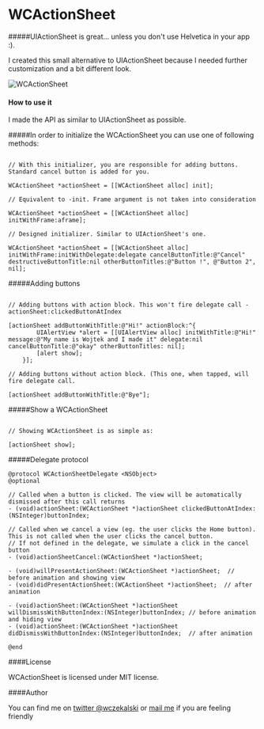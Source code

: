 WCActionSheet
=============

#####UIActionSheet is great... unless you don't use Helvetica in your app :).

I created this small alternative to UIActionSheet because I needed further customization and a bit different look.

![WCActionSheet](/Action_sheet_mov.gif)

#### How to use it

I made the API as similar to UIActionSheet as possible.

#####In order to initialize the WCActionSheet you can use one of following methods:

```objc

// With this initializer, you are responsible for adding buttons. Standard cancel button is added for you.

WCActionSheet *actionSheet = [[WCActionSheet alloc] init];

// Equivalent to -init. Frame argument is not taken into consideration

WCActionSheet *actionSheet = [[WCActionSheet alloc] initWithFrame:aframe];

// Designed initializer. Similar to UIActionSheet's one.

WCActionSheet *actionSheet = [[WCActionSheet alloc] initWithFrame:initWithDelegate:delegate cancelButtonTitle:@"Cancel" destructiveButtonTitle:nil otherButtonTitles:@"Button !", @"Button 2", nil];

```

#####Adding buttons

```objc

// Adding buttons with action block. This won't fire delegate call -actionSheet:clickedButtonAtIndex

[actionSheet addButtonWithTitle:@"Hi!" actionBlock:^{
        UIAlertView *alert = [[UIAlertView alloc] initWithTitle:@"Hi!" message:@"My name is Wojtek and I made it" delegate:nil cancelButtonTitle:@"okay" otherButtonTitles: nil];
        [alert show];
    }];
    
// Adding buttons without action block. (This one, when tapped, will fire delegate call.

[actionSheet addButtonWithTitle:@"Bye"];

```

#####Show a WCActionSheet

```objc

// Showing WCActionSheet is as simple as:

[actionSheet show];

```

#####Delegate protocol

```objc
@protocol WCActionSheetDelegate <NSObject>
@optional

// Called when a button is clicked. The view will be automatically dismissed after this call returns
- (void)actionSheet:(WCActionSheet *)actionSheet clickedButtonAtIndex:(NSInteger)buttonIndex;

// Called when we cancel a view (eg. the user clicks the Home button). This is not called when the user clicks the cancel button.
// If not defined in the delegate, we simulate a click in the cancel button
- (void)actionSheetCancel:(WCActionSheet *)actionSheet;

- (void)willPresentActionSheet:(WCActionSheet *)actionSheet;  // before animation and showing view
- (void)didPresentActionSheet:(WCActionSheet *)actionSheet;  // after animation

- (void)actionSheet:(WCActionSheet *)actionSheet willDismissWithButtonIndex:(NSInteger)buttonIndex; // before animation and hiding view
- (void)actionSheet:(WCActionSheet *)actionSheet didDismissWithButtonIndex:(NSInteger)buttonIndex;  // after animation

@end

```

####License

WCActionSheet is licensed under MIT license.

####Author

You can find me on [twitter @wczekalski](https://twitter.com/wczekalski) or [mail me](mailto:me@wczekalski.com) if you are feeling friendly

